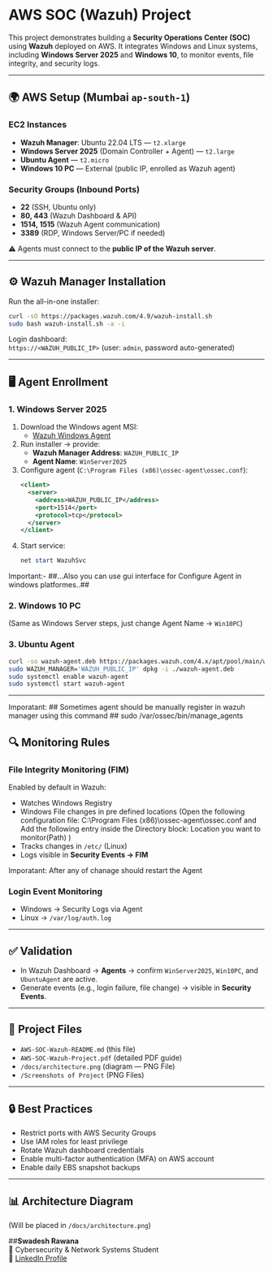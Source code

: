 # AWS SOC (Wazuh) Project

This project demonstrates building a **Security Operations Center (SOC)** using **Wazuh** deployed on AWS. It integrates Windows and Linux systems, including **Windows Server 2025** and **Windows 10**, to monitor events, file integrity, and security logs.

---

## 🌍 AWS Setup (Mumbai `ap-south-1`)

### EC2 Instances
- **Wazuh Manager**: Ubuntu 22.04 LTS — `t2.xlarge`
- **Windows Server 2025** (Domain Controller + Agent) — `t2.large`
- **Ubuntu Agent** — `t2.micro`
- **Windows 10 PC** — External (public IP, enrolled as Wazuh agent)

### Security Groups (Inbound Ports)
- **22** (SSH, Ubuntu only)
- **80, 443** (Wazuh Dashboard & API)
- **1514, 1515** (Wazuh Agent communication)
- **3389** (RDP, Windows Server/PC if needed)

⚠️ Agents must connect to the **public IP of the Wazuh server**.

---

## ⚙️ Wazuh Manager Installation
Run the all-in-one installer:
```bash
curl -sO https://packages.wazuh.com/4.9/wazuh-install.sh
sudo bash wazuh-install.sh -a -i 
```

Login dashboard:  
`https://<WAZUH_PUBLIC_IP>` (user: `admin`, password auto-generated)

---

## 🖥️ Agent Enrollment

### 1. Windows Server 2025
1. Download the Windows agent MSI:
   - [Wazuh Windows Agent](https://packages.wazuh.com/4.x/windows/wazuh-agent-4.9.msi)
2. Run installer → provide:
   - **Wazuh Manager Address**: `WAZUH_PUBLIC_IP`
   - **Agent Name**: `WinServer2025`
3. Configure agent (`C:\Program Files (x86)\ossec-agent\ossec.conf`):
   ```xml
   <client>
     <server>
       <address>WAZUH_PUBLIC_IP</address>
       <port>1514</port>
       <protocol>tcp</protocol>
     </server>
   </client>
   ```
4. Start service:
   ```powershell
   net start WazuhSvc
   ```
Important:- ##...Also you can use gui interface for Configure Agent in windows platformes..##

### 2. Windows 10 PC
(Same as Windows Server steps, just change Agent Name → `Win10PC`)

### 3. Ubuntu Agent
```bash
curl -so wazuh-agent.deb https://packages.wazuh.com/4.x/apt/pool/main/w/wazuh-agent/wazuh-agent_4.9.0-1_amd64.deb
sudo WAZUH_MANAGER='WAZUH_PUBLIC_IP' dpkg -i ./wazuh-agent.deb
sudo systemctl enable wazuh-agent
sudo systemctl start wazuh-agent
```

---
Imporatant: ## Sometimes agent should be manually register in wazuh manager using this command ##
sudo /var/ossec/bin/manage_agents 

## 🔍 Monitoring Rules

### File Integrity Monitoring (FIM)
Enabled by default in Wazuh:
- Watches Windows Registry
- Windows File changes in pre defined locations
  (Open the following configuration file: C:\Program Files (x86)\ossec-agent\ossec.conf
  and Add the following entry inside the Directory block: <directories realtime="yes"> Location you want to monitor(Path) </directories> )
- Tracks changes in `/etc/` (Linux)
- Logs visible in **Security Events → FIM**

Imporatant: After any of chanage should restart the Agent

### Login Event Monitoring
- Windows → Security Logs via Agent
- Linux → `/var/log/auth.log`

---

## ✅ Validation
- In Wazuh Dashboard → **Agents** → confirm `WinServer2025`, `Win10PC`, and `UbuntuAgent` are active.
- Generate events (e.g., login failure, file change) → visible in **Security Events**.

---

## 📂 Project Files
- `AWS-SOC-Wazuh-README.md` (this file)
- `AWS-SOC-Wazuh-Project.pdf` (detailed PDF guide)
- `/docs/architecture.png` (diagram — PNG File)
- `/Screenshots of Project` (PNG Files)

---

## 🔒 Best Practices
- Restrict ports with AWS Security Groups
- Use IAM roles for least privilege
- Rotate Wazuh dashboard credentials
- Enable multi-factor authentication (MFA) on AWS account
- Enable daily EBS snapshot backups

---

## 📊 Architecture Diagram
(Will be placed in `/docs/architecture.png`)

##**Swadesh Rawana**  
📍 Cybersecurity & Network Systems Student  
🔗 [LinkedIn Profile](http://linkedin.com/in/swadesh-rawana-297858352)
